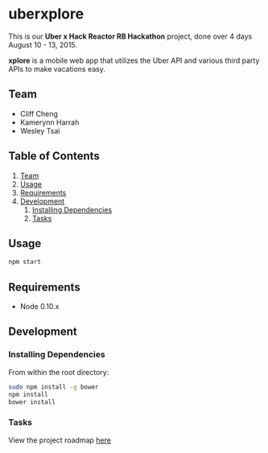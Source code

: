 # uberxplore

This is our **Uber x Hack Reactor RB Hackathon** project, done over 4 days August 10 - 13, 2015.

**xplore** is a mobile web app that utilizes the Uber API and various third party APIs to make vacations easy.

## Team
  - Cliff Cheng
  - Kamerynn Harrah
  - Wesley Tsai

## Table of Contents

1. [Team](#team)
1. [Usage](#Usage)
1. [Requirements](#requirements)
1. [Development](#development)
    1. [Installing Dependencies](#installing-dependencies)
    1. [Tasks](#tasks)

## Usage

```sh
npm start
```

## Requirements

- Node 0.10.x

## Development

### Installing Dependencies

From within the root directory:

```sh
sudo npm install -g bower
npm install
bower install
```

### Tasks

View the project roadmap [here](https://waffle.io/uberxplore/uberxplore)

